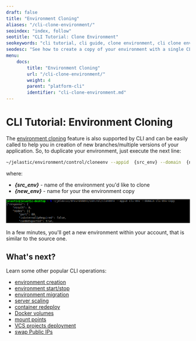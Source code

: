 ```yaml
---
draft: false
title: "Environment Cloning"
aliases: "/cli-clone-environment/"
seoindex: "index, follow"
seotitle: "CLI Tutorial: Clone Environment"
seokeywords: "cli tutorial, cli guide, clone environment, cli clone environment, duplicate environment, copy environment, development environment, test environment "
seodesc: "See how to create a copy of your environment with a single CLI command. Subsequently, you can use this clone for testing or development purposes without affecting the original one."
menu: 
    docs:
        title: "Environment Cloning"
        url: "/cli-clone-environment/"
        weight: 4
        parent: "platform-cli"
        identifier: "cli-clone-environment.md"
---
```


# CLI Tutorial: Environment Cloning
The [environment cloning](/clone-environment) feature is also supported by CLI and can be easily called to help you in creation of new branches/multiple versions of your application. So, to duplicate your environment, just execute the next line:
```bash
~/jelastic/environment/control/cloneenv --appid  {src_env} --domain  {new_env}
```
where:

* ***{src_env}*** - name of the environment you'd like to clone
* ***{new_env}*** - name for your the environment copy

![CLI clone environment method](1.png)

In a few minutes, you'll get a new environment within your account, that is similar to the source one.


## What's next?
Learn some other popular CLI operations:

* [environment creation](/cli-create-environment/)
* [environment start/stop](/cli-environment-control/)
* [environment migration](/cli-environment-migration/)
* [server scaling](/cli-scaling/)
* [container redeploy](/cli-container-redeploy/)
* [Docker volumes](/cli-docker-volumes/)
* [mount points](/cli-mount-points/)
* [VCS projects deployment](/cli-vcs-deploy/)
* [swap Public IPs](/cli-ip-swap/)